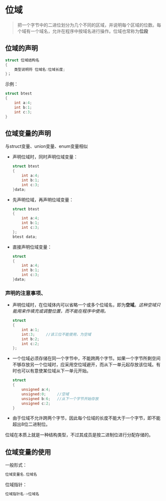 # 位域

> 把一个字节中的二进位划分为几个不同的区域，并说明每个区域的位数。每个域有一个域名，允许在程序中按域名进行操作。位域也常称为**位段**

## 位域的声明

```C
struct 位域结构名
{
    类型说明符 位域名:位域长度;
}；
```

示例：

```C
struct btest
{
    int a:4;
    int b:1;
    int c:3;
}
```

## 位域变量的声明

与struct变量、union变量、enum变量相似

- 声明位域时，同时声明位域变量：

    ```C
    struct btest
    {
        int a:4;
        int b:1;
        int c:3;
    }data;
    ```

- 先声明位域，再声明位域变量：

    ```C
    struct btest
    {
        int a:4;
        int b:1;
        int c:3;
    };
    btest data;
    ```

- 直接声明位域变量：

    ```C
    struct
    {
        int a:4;
        int b:1;
        int c:3;
    }data;
    ```

### **声明**的注意事项、

- 声明位域时，在位域体内可以省略一个或多个位域名，即为**空域**。*这种空域只能用来作填充或调整位置，而不能在程序中使用。*

    ```C
    struct
    {
        int a:1;
        int:3;     //该三位不能使用，为空域
        int b:2;
        int c:2;
    };
    ```

- 一个位域必须存储在同一个字节中，不能跨两个字节。如果一个字节所剩空间不够存放另一个位域时，应采用空位域避开，而从下一单元起存放该位域。有时也可以有意使某位域从下一单元开始。

    ```C
    struct
    {
        unsigned a:4;
        unsigned:0;     //空域 
        unsigned b:6;   //从下一个字节开始存放
        unsigned c:2;
    }
    ```

- 由于位域不允许跨两个字节，因此每个位域的长度不能大于一个字节，即不能超出8位二进制位。

位域在本质上就是一种结构类型，不过其成员是按二进制位进行分配存储的。

## 位域变量的使用

一般形式：

```C
位域变量名.位域名
```

位域指针：

```C
位域指针名->位域名
```